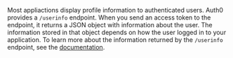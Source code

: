 Most appliactions display profile information to authenticated users. Auth0 provides a `/userinfo` endpoint. When you send an access token to the endpoint, it returns a JSON object with information about the user. The information stored in that object depends on how the user logged in to your application. 
To learn more about the information returned by the `/userinfo` endpoint, see the [documentation](https://auth0.com/docs/api/authentication#get-user-info).